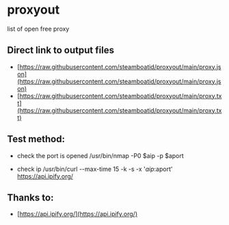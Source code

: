 # proxyout
list of open free proxy

## Direct link to output files
- [https://raw.githubusercontent.com/steamboatid/proxyout/main/proxy.json](https://raw.githubusercontent.com/steamboatid/proxyout/main/proxy.json)
- [https://raw.githubusercontent.com/steamboatid/proxyout/main/proxy.txt](https://raw.githubusercontent.com/steamboatid/proxyout/main/proxy.txt)


## Test method:
- check the port is opened
/usr/bin/nmap -P0 $aip -p $aport

- check ip
/usr/bin/curl --max-time 15 -k -s -x '$aip:$aport' https://api.ipify.org/

## Thanks to:
- [https://api.ipify.org/](https://api.ipify.org/)
